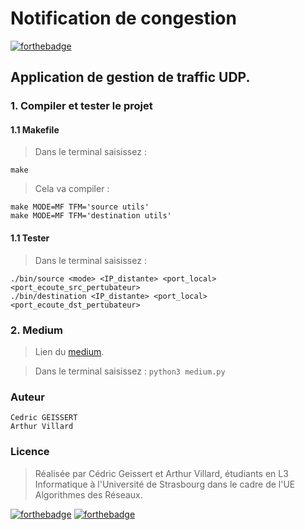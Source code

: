 [//]: # (IMPORTANT : Ctrl+Shift+V pour prévisualiser le fichier markdown sur Visual Studio Code)
# Notification de congestion

[![forthebadge](https://forthebadge.com/images/badges/made-with-markdown.svg)](https://forthebadge.com)

## Application de gestion de traffic UDP.

### 1. Compiler et tester le projet 

#### 1.1 Makefile

> Dans le terminal saisissez : 

    make 

> Cela va compiler : 

    make MODE=MF TFM='source utils'
    make MODE=MF TFM='destination utils'

#### 1.1 Tester

> Dans le terminal saisissez : 

    ./bin/source <mode> <IP_distante> <port_local> <port_ecoute_src_pertubateur>
    ./bin/destination <IP_distante> <port_local> <port_ecoute_dst_pertubateur>

### 2. Medium

> Lien du [medium](https://git.unistra.fr/alfroy/projet_algo_reseau2021).

> Dans le terminal saisissez : `python3 medium.py`

### Auteur   
    Cedric GEISSERT
    Arthur Villard

### Licence 
> Réalisée par Cédric Geissert et Arthur Villard, étudiants en L3 Informatique à l'Université de Strasbourg dans le cadre de l'UE Algorithmes des Réseaux.
&nbsp;

[![forthebadge](https://forthebadge.com/images/badges/cc-nc.svg)](https://forthebadge.com) 
[![forthebadge](https://forthebadge.com/images/badges/cc-by-nd.svg)](https://forthebadge.com)